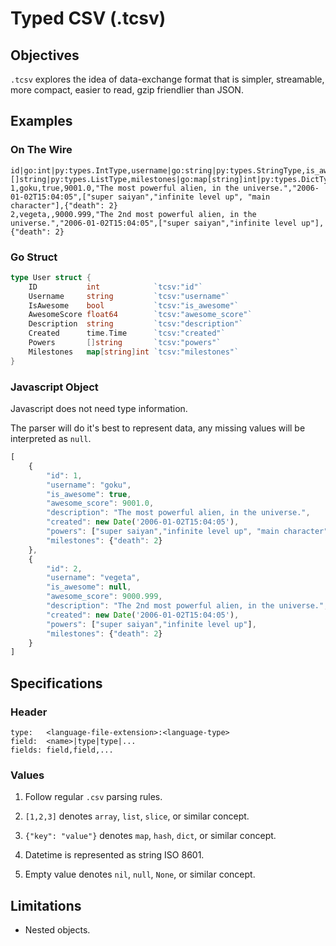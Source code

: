 # Typed CSV (.tcsv)

## Objectives

`.tcsv` explores the idea of data-exchange format that is simpler, streamable, more compact, easier to read, gzip friendlier than JSON.


## Examples

### On The Wire
```
id|go:int|py:types.IntType,username|go:string|py:types.StringType,is_awesome|go:bool|py:types.BooleanType,awesome_score|go:float64|py:types.FloatType,description|go:string|py:types.StringType,created|go:time.Time|py:datetime.datetime,powers|go:[]string|py:types.ListType,milestones|go:map[string]int|py:types.DictType
1,goku,true,9001.0,"The most powerful alien, in the universe.","2006-01-02T15:04:05",["super saiyan","infinite level up", "main character"],{"death": 2}
2,vegeta,,9000.999,"The 2nd most powerful alien, in the universe.","2006-01-02T15:04:05",["super saiyan","infinite level up"],{"death": 2}
```

### Go Struct
```go
type User struct {
    ID           int            `tcsv:"id"`
    Username     string         `tcsv:"username"`
    IsAwesome    bool           `tcsv:"is_awesome"`
    AwesomeScore float64        `tcsv:"awesome_score"`
    Description  string         `tcsv:"description"`
    Created      time.Time      `tcsv:"created"`
    Powers       []string       `tcsv:"powers"`
    Milestones   map[string]int `tcsv:"milestones"`
}
```

### Javascript Object

Javascript does not need type information.

The parser will do it's best to represent data, any missing values will be interpreted as `null`.

```javascript
[
    {
        "id": 1,
        "username": "goku",
        "is_awesome": true,
        "awesome_score": 9001.0,
        "description": "The most powerful alien, in the universe.",
        "created": new Date('2006-01-02T15:04:05'),
        "powers": ["super saiyan","infinite level up", "main character"],
        "milestones": {"death": 2}
    },
    {
        "id": 2,
        "username": "vegeta",
        "is_awesome": null,
        "awesome_score": 9000.999,
        "description": "The 2nd most powerful alien, in the universe.",
        "created": new Date('2006-01-02T15:04:05'),
        "powers": ["super saiyan","infinite level up"],
        "milestones": {"death": 2}
    }
]
```

## Specifications

### Header
```
type:   <language-file-extension>:<language-type>
field:  <name>|type|type|...
fields: field,field,...
```

### Values

1. Follow regular `.csv` parsing rules.

2. `[1,2,3]` denotes `array`, `list`, `slice`, or similar concept.

3. `{"key": "value"}` denotes `map`, `hash`, `dict`, or similar concept.

4. Datetime is represented as string ISO 8601.

5. Empty value denotes `nil`, `null`, `None`, or similar concept.


## Limitations

* Nested objects.
